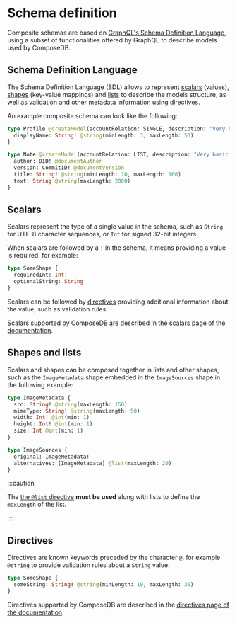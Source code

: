 # Schema definition

Composite schemas are based on [GraphQL's Schema Definition Language](https://graphql.org/learn/schema/), using a subset of functionalities offered by GraphQL to describe models used by ComposeDB.

## Schema Definition Language

The Schema Definition Language (SDL) allows to represent [scalars](#scalars) (values), [shapes](#shapes-and-lists) (key-value mappings) and [lists](#shapes-and-lists) to describe the models structure, as well as validation and other metadata information using [directives](#directives).

An example composite schema can look like the following:

```graphql
type Profile @createModel(accountRelation: SINGLE, description: "Very basic profile") {
  displayName: String! @string(minLength: 3, maxLength: 50)
}

type Note @createModel(accountRelation: LIST, description: "Very basic note") {
  author: DID! @documentAuthor
  version: CommitID! @documentVersion
  title: String! @string(minLength: 10, maxLength: 100)
  text: String @string(maxLength: 2000)
}
```

## Scalars

Scalars represent the type of a single value in the schema, such as `String` for UTF-8 character sequences, or `Int` for signed 32-bit integers.

When scalars are followed by a `!` in the schema, it means providing a value is required, for example:

```graphql
type SomeShape {
  requiredInt: Int!
  optionalString: String
}
```

Scalars can be followed by [directives](#directives) providing additional information about the value, such as validation rules.

Scalars supported by ComposeDB are described in the [scalars page of the documentation](./scalars.md).

## Shapes and lists

Scalars and shapes can be composed together in lists and other shapes, such as the `ImageMetadata` shape embedded in the `ImageSources` shape in the following example:

```graphql
type ImageMetadata {
  src: String! @string(maxLength: 150)
  mimeType: String! @string(maxLength: 50)
  width: Int! @int(min: 1)
  height: Int! @int(min: 1)
  size: Int @int(min: 1)
}

type ImageSources {
  original: ImageMetadata!
  alternatives: [ImageMetadata] @list(maxLength: 20)
}
```

:::caution

The [the `@list` directive](./directives.md#list) **must be used** along with lists to define the `maxLength` of the list.

:::

## Directives

Directives are known keywords preceded by the character `@`, for example `@string` to provide validation rules about a `String` value:

```graphql
type SomeShape {
  someString: String! @string(minLength: 10, maxLength: 30)
}
```

Directives supported by ComposeDB are described in the [directives page of the documentation](./directives.md).

